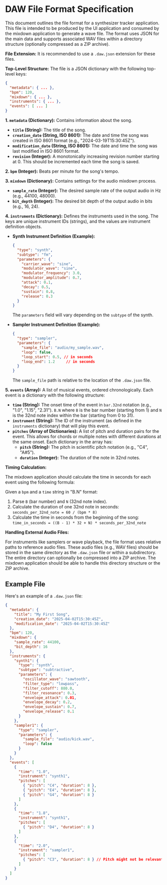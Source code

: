 # DAW File Format Specification

This document outlines the file format for a synthesizer tracker application. This file is intended to be produced by the UI application and consumed by the mixdown application to generate a wave file. The format uses JSON for the main data and supports associated WAV files within a directory structure (optionally compressed as a ZIP archive).

**File Extension:** It is recommended to use a `.daw.json` extension for these files.

**Top-Level Structure:** The file is a JSON dictionary with the following top-level keys:

```json
{
  "metadata": { ... },
  "bpm": 120,
  "mixdown": { ... },
  "instruments": { ... },
  "events": [ ... ]
}
```

**1. `metadata` (Dictionary):** Contains information about the song.

* **`title` (String):** The title of the song.
* **`creation_date` (String, ISO 8601):** The date and time the song was created in ISO 8601 format (e.g., "2024-03-19T15:30:45Z").
* **`modification_date` (String, ISO 8601):** The date and time the song was last modified in ISO 8601 format.
* **`revision` (Integer):** A monotonically increasing revision number starting at 0. This should be incremented each time the song is saved.

**2. `bpm` (Integer):** Beats per minute for the song's tempo.

**3. `mixdown` (Dictionary):** Contains settings for the audio mixdown process.

* **`sample_rate` (Integer):** The desired sample rate of the output audio in Hz (e.g., 44100, 48000).
* **`bit_depth` (Integer):** The desired bit depth of the output audio in bits (e.g., 16, 24).

**4. `instruments` (Dictionary):** Defines the instruments used in the song. The keys are unique instrument IDs (strings), and the values are instrument definition objects.

* **Synth Instrument Definition (Example):**
    ```json
    {
      "type": "synth",
      "subtype": "fm",
      "parameters": {
        "carrier_wave": "sine",
        "modulator_wave": "sine",
        "modulator_frequency": 3.0,
        "modulator_amplitude": 0.7,
        "attack": 0.1,
        "decay": 0.5,
        "sustain": 0.8,
        "release": 0.3
      }
    }
    ```
    The `parameters` field will vary depending on the `subtype` of the synth.

* **Sampler Instrument Definition (Example):**
    ```json
    {
      "type": "sampler",
      "parameters": {
        "sample_file": "audio/my_sample.wav",
        "loop": false,
        "loop_start": 0.5, // in seconds
        "loop_end": 1.2     // in seconds
      }
    }
    ```
    The `sample_file` path is relative to the location of the `.daw.json` file.

**5. `events` (Array):** A list of musical events, ordered chronologically. Each event is a dictionary with the following structure:

* **`time` (String):** The onset time of the event in `bar.32nd` notation (e.g., "1.0", "1.15", "2.31"). `B.N` where `B` is the bar number (starting from 1) and `N` is the 32nd note index within the bar (starting from 0 to 31).
* **`instrument` (String):** The ID of the instrument (as defined in the `instruments` dictionary) that will play this event.
* **`pitches` (Array of Dictionaries):** A list of pitch and duration pairs for the event. This allows for chords or multiple notes with different durations at the same onset. Each dictionary in the array has:
    * **`pitch` (String):** The pitch in scientific pitch notation (e.g., "C4", "A#5").
    * **`duration` (Integer):** The duration of the note in 32nd notes.

**Timing Calculation:**

The mixdown application should calculate the time in seconds for each event using the following formula:

Given a `bpm` and a `time` string in "B.N" format:

1.  Parse `B` (bar number) and `N` (32nd note index).
2.  Calculate the duration of one 32nd note in seconds: `seconds_per_32nd_note = 60 / (bpm * 8)`
3.  Calculate the time in seconds from the beginning of the song: `time_in_seconds = ((B - 1) * 32 + N) * seconds_per_32nd_note`

**Handling External Audio Files:**

For instruments like samplers or wave playback, the file format uses relative paths to reference audio files. These audio files (e.g., WAV files) should be stored in the same directory as the `.daw.json` file or within a subdirectory. The entire directory can optionally be compressed into a ZIP archive. The mixdown application should be able to handle this directory structure or the ZIP archive.

## Example File

Here's an example of a `.daw.json` file:

```json
{
  "metadata": {
    "title": "My First Song",
    "creation_date": "2025-04-02T15:30:45Z",
    "modification_date": "2025-04-02T15:30:45Z"
  },
  "bpm": 120,
  "mixdown": {
    "sample_rate": 44100,
    "bit_depth": 16
  },
  "instruments": {
    "synth1": {
      "type": "synth",
      "subtype": "subtractive",
      "parameters": {
        "oscillator_wave": "sawtooth",
        "filter_type": "lowpass",
        "filter_cutoff": 880.0,
        "filter_resonance": 0.3,
        "envelope_attack": 0.01,
        "envelope_decay": 0.2,
        "envelope_sustain": 0.7,
        "envelope_release": 0.1
      }
    },
    "sampler1": {
      "type": "sampler",
      "parameters": {
        "sample_file": "audio/kick.wav",
        "loop": false
      }
    }
  },
  "events": [
    {
      "time": "1.0",
      "instrument": "synth1",
      "pitches": [
        { "pitch": "C4", "duration": 8 },
        { "pitch": "E4", "duration": 8 },
        { "pitch": "G4", "duration": 8 }
      ]
    },
    {
      "time": "1.8",
      "instrument": "synth1",
      "pitches": [
        { "pitch": "D4", "duration": 8 }
      ]
    },
    {
      "time": "2.0",
      "instrument": "sampler1",
      "pitches": [
        { "pitch": "C3", "duration": 8 } // Pitch might not be relevant for a sampler, but we need the structure
      ]
    }
  ]
}
```